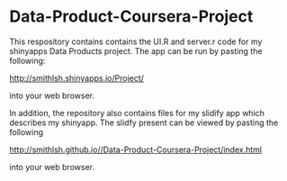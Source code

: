 Data-Product-Coursera-Project
=============================

This respository contains contains the UI.R and server.r code for my shinyapps Data
Products project.  The app can be run by pasting the following:

http://smithlsh.shinyapps.io/Project/

into your web browser.

In addition, the repository also contains files for my slidify app which describes
my shinyapp.  The slidfy present can be viewed by pasting the following 

http://smithlsh.github.io//Data-Product-Coursera-Project/index.html

into your web browser. 


